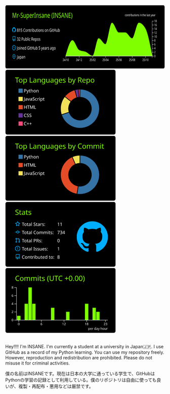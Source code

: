 <!--
[![](https://raw.githubusercontent.com/Mr-SuperInsane/Mr-SuperInsane/main/profile-summary-card-output/chartreuse_dark/0-profile-details.svg)](https://github.com/vn7n24fzkq/github-profile-summary-cards)
[![](https://raw.githubusercontent.com/Mr-SuperInsane/Mr-SuperInsane/main/profile-summary-card-output/chartreuse_dark/1-repos-per-language.svg)](https://github.com/vn7n24fzkq/github-profile-summary-cards) [![](https://raw.githubusercontent.com/Mr-SuperInsane/Mr-SuperInsane/main/profile-summary-card-output/chartreuse_dark/2-most-commit-language.svg)](https://github.com/vn7n24fzkq/github-profile-summary-cards)
[![](https://raw.githubusercontent.com/Mr-SuperInsane/Mr-SuperInsane/main/profile-summary-card-output/chartreuse_dark/3-stats.svg)](https://github.com/vn7n24fzkq/github-profile-summary-cards) [![](https://raw.githubusercontent.com/Mr-SuperInsane/Mr-SuperInsane/main/profile-summary-card-output/chartreuse_dark/4-productive-time.svg)](https://github.com/vn7n24fzkq/github-profile-summary-cards)
-->
<p align="left"> 
  <img alt="" height="200px" src="https://raw.githubusercontent.com/Mr-SuperInsane/Mr-SuperInsane/main/profile-summary-card-output/chartreuse_dark/0-profile-details.svg">
  <br>
  <img alt="" height="205px" src="https://raw.githubusercontent.com/Mr-SuperInsane/Mr-SuperInsane/main/profile-summary-card-output/chartreuse_dark/1-repos-per-language.svg">
  <img alt="" height="205px" src="https://raw.githubusercontent.com/Mr-SuperInsane/Mr-SuperInsane/main/profile-summary-card-output/chartreuse_dark/2-most-commit-language.svg">
  <br>
  <img alt="" height="205px" src="https://raw.githubusercontent.com/Mr-SuperInsane/Mr-SuperInsane/main/profile-summary-card-output/chartreuse_dark/3-stats.svg">
  <img alt="" height="205px" src="https://raw.githubusercontent.com/Mr-SuperInsane/Mr-SuperInsane/main/profile-summary-card-output/chartreuse_dark/4-productive-time.svg">
  <br>
  <img alt="" height="155" src="https://raw.githubusercontent.com/Mr-SuperInsane/Mr-SuperInsane/main/profile-summary-card-output/github-user-contribution.svg">
</p>
Hey!!!! I'm INSANE. I'm currently a student at a university in Japan🇯🇵. I use GitHub as a record of my Python learning. You can use my repository freely. However, reproduction and redistribution are prohibited. Please do not misuse it for criminal activities.  
  
僕の名前はINSANEです。現在は日本の大学に通っている学生で、GitHubはPythonの学習の記録として利用している。僕のリポジトリは自由に使っても良いが、複製・再配布・悪用などは厳禁です。

